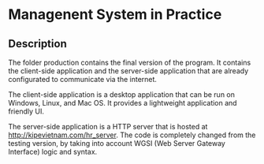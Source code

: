 # Managenent System in Practice

## Description
The folder production contains the final version of the program. It contains the client-side application and the server-side application that are already configurated to communicate via the internet. 

The client-side application is a desktop application that can be run on Windows, Linux, and Mac OS. It provides a  lightweight application and friendly UI. 

The server-side application is a HTTP server that is hosted at http://kipevietnam.com/hr_server. The code is completely changed from the testing version, by taking into account WGSI (Web Server Gateway Interface) logic and syntax. 